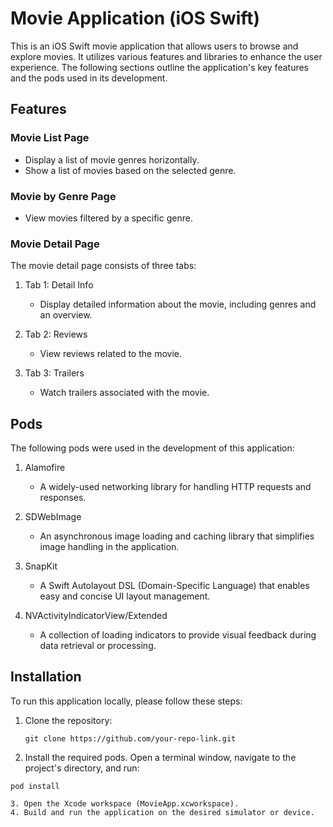 # Movie Application (iOS Swift)

This is an iOS Swift movie application that allows users to browse and explore movies. It utilizes various features and libraries to enhance the user experience. The following sections outline the application's key features and the pods used in its development.

## Features

### Movie List Page

- Display a list of movie genres horizontally.
- Show a list of movies based on the selected genre.

### Movie by Genre Page

- View movies filtered by a specific genre.

### Movie Detail Page

The movie detail page consists of three tabs:

1. Tab 1: Detail Info
   - Display detailed information about the movie, including genres and an overview.

2. Tab 2: Reviews
   - View reviews related to the movie.

3. Tab 3: Trailers
   - Watch trailers associated with the movie.

## Pods

The following pods were used in the development of this application:

1. Alamofire
   - A widely-used networking library for handling HTTP requests and responses.

2. SDWebImage
   - An asynchronous image loading and caching library that simplifies image handling in the application.

3. SnapKit
   - A Swift Autolayout DSL (Domain-Specific Language) that enables easy and concise UI layout management.

4. NVActivityIndicatorView/Extended
   - A collection of loading indicators to provide visual feedback during data retrieval or processing.

## Installation

To run this application locally, please follow these steps:

1. Clone the repository:

   ```shell
   git clone https://github.com/your-repo-link.git
2. Install the required pods. Open a terminal window, navigate to the project's directory, and run:
   
  ```shell
  pod install

3. Open the Xcode workspace (MovieApp.xcworkspace).
4. Build and run the application on the desired simulator or device.

